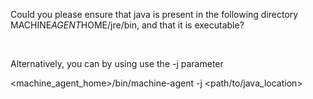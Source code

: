


Could you please ensure that java is present in the following directory MACHINE*AGENT*HOME/jre/bin, and that it is executable?

 

Alternatively, you can by using use the -j parameter 

\<machine_agent_home\>/bin/machine-agent -j \<path/to/java_location\>

 


